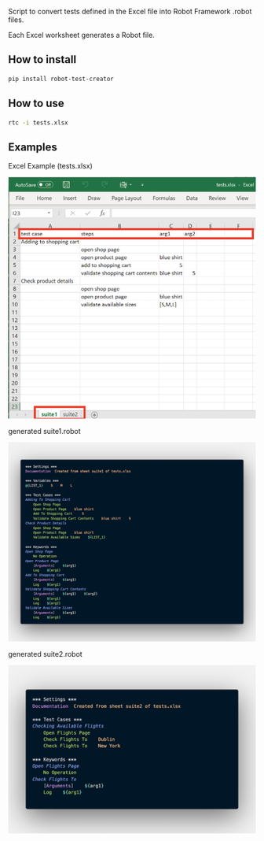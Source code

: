 Script to convert tests defined in the Excel file into Robot Framework .robot files.

Each Excel worksheet generates a Robot file.

## How to install

```bash
pip install robot-test-creator
```

## How to use

```bash
rtc -i tests.xlsx
```

## Examples

Excel Example (tests.xlsx)

![Excel example](excel_example.png)

generated suite1.robot

![Suite1 example](suite1.png)

generated suite2.robot

![Suite2 example](suite2.png)
